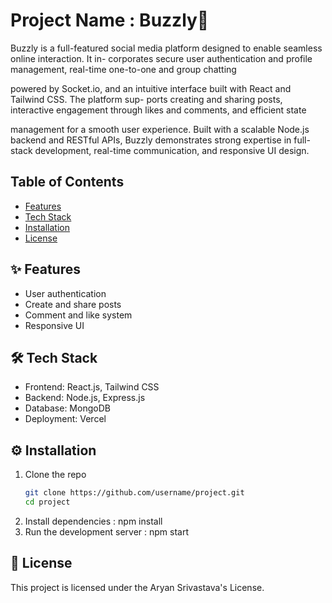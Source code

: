 # Project Name : Buzzly🚀
Buzzly is a full-featured social media platform designed to enable seamless online interaction. It in-
corporates secure user authentication and profile management, real-time one-to-one and group chatting

powered by Socket.io, and an intuitive interface built with React and Tailwind CSS. The platform sup-
ports creating and sharing posts, interactive engagement through likes and comments, and efficient state

management for a smooth user experience. Built with a scalable Node.js backend and RESTful APIs,
Buzzly demonstrates strong expertise in full-stack development, real-time communication, and responsive
UI design.

## Table of Contents
- [Features](#features)
- [Tech Stack](#tech-stack)
- [Installation](#installation)
- [License](#license)

## ✨ Features
- User authentication
- Create and share posts
- Comment and like system
- Responsive UI

## 🛠️ Tech Stack
- Frontend: React.js, Tailwind CSS
- Backend: Node.js, Express.js
- Database: MongoDB
- Deployment: Vercel


## ⚙️ Installation
1. Clone the repo
   ```bash
   git clone https://github.com/username/project.git
   cd project
2. Install dependencies : npm install
3. Run the development server : npm start


## 📜 License
This project is licensed under the Aryan Srivastava's License.
